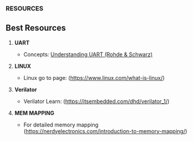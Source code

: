 ### RESOURCES 

## Best Resources 

1. **UART**  
   - Concepts: [Understanding UART (Rohde & Schwarz)](https://www.rohde-schwarz.com/cz/products/test-and-measurement/essentials-test-equipment/digital-oscilloscopes/understanding-uart_254524.html)

2. **LINUX**
   - Linux go to page: (https://www.linux.com/what-is-linux/)

3. **Verilator**
   - Verilator Learn: (https://itsembedded.com/dhd/verilator_1/)

4. **MEM MAPPING**
   - For detailed memory mapping (https://nerdyelectronics.com/introduction-to-memory-mapping/)